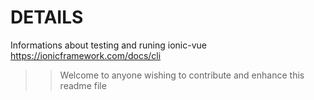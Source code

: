 # DETAILS

Informations about testing and runing ionic-vue https://ionicframework.com/docs/cli


>> Welcome to anyone wishing to contribute and enhance this readme file
